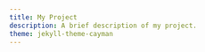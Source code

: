 ```yaml
---
title: My Project
description: A brief description of my project.
theme: jekyll-theme-cayman
---
```

